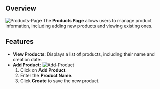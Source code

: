 ## Overview

![Products-Page](/img/Products-Page.png)
The **Products Page** allows users to manage product information, including adding new products and viewing existing ones.

## Features
- **View Products**: Displays a list of products, including their name and creation date.
- **Add Product**:
![Add-Product](/img/Add-Product.png)
  1. Click on **Add Product**.
  2. Enter the **Product Name**.
  3. Click **Create** to save the new product.